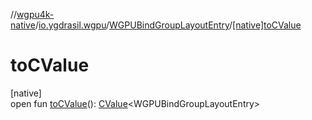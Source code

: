 //[wgpu4k-native](../../../index.md)/[io.ygdrasil.wgpu](../index.md)/[WGPUBindGroupLayoutEntry](index.md)/[[native]toCValue]([native]to-c-value.md)

# toCValue

[native]\
open fun [toCValue]([native]to-c-value.md)(): [CValue](https://kotlinlang.org/api/core/kotlin-stdlib/kotlinx.cinterop/-c-value/index.html)&lt;WGPUBindGroupLayoutEntry&gt;